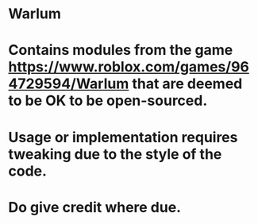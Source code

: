 # Warlum

# Contains modules from the game https://www.roblox.com/games/964729594/Warlum that are deemed to be OK to be open-sourced.
# Usage or implementation requires tweaking due to the style of the code.
# Do give credit where due.
